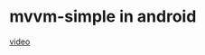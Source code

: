 # mvvm-simple in android 
[video](https://github.com/alirezabashi98/mvvm-simple/blob/master/mvvm.mp4?raw=true)
